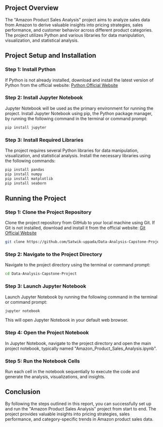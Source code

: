 ## Project Overview

The "Amazon Product Sales Analysis" project aims to analyze sales data from Amazon to derive valuable insights into pricing strategies, sales performance, and customer behavior across different product categories. The project utilizes Python and various libraries for data manipulation, visualization, and statistical analysis.

## Project Setup and Installation

### Step 1: Install Python

If Python is not already installed, download and install the latest version of Python from the official website: [Python Official Website](https://www.python.org/downloads/)

### Step 2: Install Jupyter Notebook

Jupyter Notebook will be used as the primary environment for running the project. Install Jupyter Notebook using pip, the Python package manager, by running the following command in the terminal or command prompt:

```bash
pip install jupyter
```

### Step 3: Install Required Libraries

The project requires several Python libraries for data manipulation, visualization, and statistical analysis. Install the necessary libraries using the following commands:

```bash
pip install pandas
pip install numpy
pip install matplotlib
pip install seaborn
```

## Running the Project

### Step 1: Clone the Project Repository

Clone the project repository from GitHub to your local machine using Git. If Git is not installed, download and install it from the official website: [Git Official Website](https://git-scm.com/)

```bash
git clone https://github.com/Satwik-uppada/Data-Analysis-Capstone-Project.git
```

### Step 2: Navigate to the Project Directory

Navigate to the project directory using the terminal or command prompt:

```bash
cd Data-Analysis-Capstone-Project
```

### Step 3: Launch Jupyter Notebook

Launch Jupyter Notebook by running the following command in the terminal or command prompt:

```bash
jupyter notebook
```

This will open Jupyter Notebook in your default web browser.

### Step 4: Open the Project Notebook

In Jupyter Notebook, navigate to the project directory and open the main project notebook, typically named "Amazon_Product_Sales_Analysis.ipynb".

### Step 5: Run the Notebook Cells

Run each cell in the notebook sequentially to execute the code and generate the analysis, visualizations, and insights.

## Conclusion

By following the steps outlined in this report, you can successfully set up and run the "Amazon Product Sales Analysis" project from start to end. The project provides valuable insights into pricing strategies, sales performance, and category-specific trends in Amazon product sales data.
